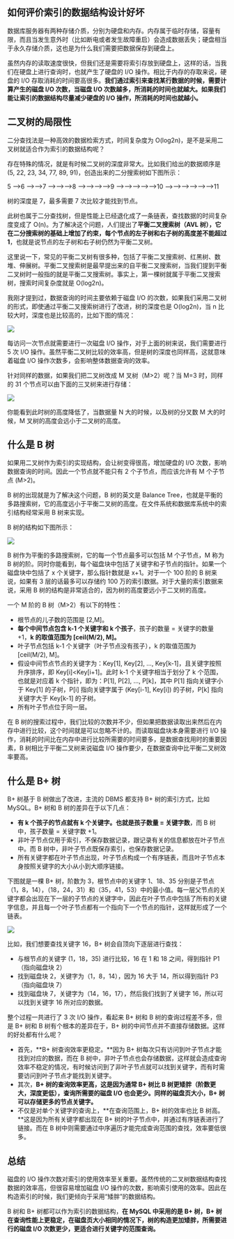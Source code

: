 ## 如何评价索引的数据结构设计好坏

数据库服务器有两种存储介质，分别为硬盘和内存。内存属于临时存储，容量有限，而且当发生意外时（比如断电或者发生故障重启）会造成数据丢失；硬盘相当于永久存储介质，这也是为什么我们需要把数据保存到硬盘上。

虽然内存的读取速度很快，但我们还是需要将索引存放到硬盘上，这样的话，当我们在硬盘上进行查询时，也就产生了硬盘的 I/O 操作。相比于内存的存取来说，硬盘的 I/O 存取消耗的时间要高很多。**我们通过索引来查找某行数据的时候，需要计算产生的磁盘 I/O 次数，当磁盘 I/O 次数越多，所消耗的时间也就越大。如果我们能让索引的数据结构尽量减少硬盘的 I/O 操作，所消耗的时间也就越小。**

## 二叉树的局限性

二分查找法是一种高效的数据检索方式，时间复杂度为 O(log2n)，是不是采用二叉树就适合作为索引的数据结构呢？

存在特殊的情况，就是有时候二叉树的深度非常大。比如我们给出的数据顺序是 (5, 22, 23, 34, 77, 89, 91)，创造出来的二分搜索树如下图所示：

5
-->6
-->-->7
-->-->-->8
-->-->-->-->9
-->-->-->-->-->10
-->-->-->-->-->-->11

树的深度是 7，最多需要 7 次比较才能找到节点。

此树也属于二分查找树，但是性能上已经退化成了一条链表，查找数据的时间复杂度变成了 O(n)。为了解决这个问题，人们提出了**平衡二叉搜索树（AVL 树），它在二分搜索树的基础上增加了约束，每个节点的左子树和右子树的高度差不能超过 1**，也就是说节点的左子树和右子树仍然为平衡二叉树。

这里说一下，常见的平衡二叉树有很多种，包括了平衡二叉搜索树、红黑树、数堆、伸展树。平衡二叉搜索树是最早提出来的自平衡二叉搜索树，当我们提到平衡二叉树时一般指的就是平衡二叉搜索树。事实上，第一棵树就属于平衡二叉搜索树，搜索时间复杂度就是 O(log2n)。

我刚才提到过，数据查询的时间主要依赖于磁盘 I/O 的次数，如果我们采用二叉树的形式，即使通过平衡二叉搜索树进行了改进，树的深度也是 O(log2n)，当 n 比较大时，深度也是比较高的，比如下图的情况：

![](D:\Work\TyporaNotes\note\Sql\Mysql\SQL必知必会\pict\24-1.png)

每访问一次节点就需要进行一次磁盘 I/O 操作，对于上面的树来说，我们需要进行 5 次 I/O 操作。虽然平衡二叉树比较的效率高，但是树的深度也同样高，这就意味着磁盘 I/O 操作次数多，会影响整体数据查询的效率。

针对同样的数据，如果我们把二叉树改成 M 叉树（M>2）呢？当 M=3 时，同样的 31 个节点可以由下面的三叉树来进行存储：

![](D:\Work\TyporaNotes\note\Sql\Mysql\SQL必知必会\pict\24-2.png)

你能看到此时树的高度降低了，当数据量 N 大的时候，以及树的分叉数 M 大的时候，M 叉树的高度会远小于二叉树的高度。

## 什么是 B 树

如果用二叉树作为索引的实现结构，会让树变得很高，增加硬盘的 I/O 次数，影响数据查询的时间。因此一个节点就不能只有 2 个子节点，而应该允许有 M 个子节点 (M>2)。

B 树的出现就是为了解决这个问题，B 树的英文是 Balance Tree，也就是平衡的多路搜索树，它的高度远小于平衡二叉树的高度。在文件系统和数据库系统中的索引结构经常采用 B 树来实现。

B 树的结构如下图所示：

![](D:\Work\TyporaNotes\note\Sql\Mysql\SQL必知必会\pict\24-3.png)

B 树作为平衡的多路搜索树，它的每一个节点最多可以包括 M 个子节点，M 称为 B 树的阶。同时你能看到，每个磁盘块中包括了关键字和子节点的指针。如果一个磁盘块中包括了 x 个关键字，那么指针数就是 x+1。对于一个 100 阶的 B 树来说，如果有 3 层的话最多可以存储约 100 万的索引数据。对于大量的索引数据来说，采用 B 树的结构是非常适合的，因为树的高度要远小于二叉树的高度。

一个 M 阶的 B 树（M>2）有以下的特性：

* 根节点的儿子数的范围是 [2,M]。
* **每个中间节点包含 k-1 个关键字和 k 个孩子**，孩子的数量 = 关键字的数量 +1，**k 的取值范围为 [ceil(M/2), M]。**
* 叶子节点包括 k-1 个关键字（叶子节点没有孩子），k 的取值范围为 [ceil(M/2), M]。
* 假设中间节点节点的关键字为：Key[1], Key[2], …, Key[k-1]，且关键字按照升序排序，即 Key[i]<Key[i+1]。此时 k-1 个关键字相当于划分了 k 个范围，也就是对应着 k 个指针，即为：P[1], P[2], …, P[k]，其中 P[1] 指向关键字小于 Key[1] 的子树，P[i] 指向关键字属于 (Key[i-1], Key[i]) 的子树，P[k] 指向关键字大于 Key[k-1] 的子树。
* 所有叶子节点位于同一层。

在 B 树的搜索过程中，我们比较的次数并不少，但如果把数据读取出来然后在内存中进行比较，这个时间就是可以忽略不计的。而读取磁盘块本身需要进行 I/O 操作，消耗的时间比在内存中进行比较所需要的时间要多，是数据查找用时的重要因素，B 树相比于平衡二叉树来说磁盘 I/O 操作要少，在数据查询中比平衡二叉树效率要高。

## 什么是 B+ 树

B+ 树基于 B 树做出了改进，主流的 DBMS 都支持 B+ 树的索引方式，比如 MySQL。B+ 树和 B 树的差异在于以下几点：

* **有 k 个孩子的节点就有 k 个关键字。也就是孩子数量 = 关键字数**，而 B 树中，孩子数量 = 关键字数 +1。
* 非叶子节点仅用于索引，不保存数据记录，跟记录有关的信息都放在叶子节点中。而 B 树中，非叶子节点既保存索引，也保存数据记录。
* 所有关键字都在叶子节点出现，叶子节点构成一个有序链表，而且叶子节点本身按照关键字的大小从小到大顺序链接。

下图就是一棵 B+ 树，阶数为 3，根节点中的关键字 1、18、35 分别是子节点（1，8，14），（18，24，31）和（35，41，53）中的最小值。每一层父节点的关键字都会出现在下一层的子节点的关键字中，因此在叶子节点中包括了所有的关键字信息，并且每一个叶子节点都有一个指向下一个节点的指针，这样就形成了一个链表。

![](D:\Work\TyporaNotes\note\Sql\Mysql\SQL必知必会\pict\24-4.png)

比如，我们想要查找关键字 16，B+ 树会自顶向下逐层进行查找：

* 与根节点的关键字 (1，18，35) 进行比较，16 在 1 和 18 之间，得到指针 P1（指向磁盘块 2）
* 找到磁盘块 2，关键字为（1，8，14），因为 16 大于 14，所以得到指针 P3（指向磁盘块 7）
* 找到磁盘块 7，关键字为（14，16，17），然后我们找到了关键字 16，所以可以找到关键字 16 所对应的数据。

整个过程一共进行了 3 次 I/O 操作，看起来 B+ 树和 B 树的查询过程差不多，但是 B+ 树和 B 树有个根本的差异在于，B+ 树的中间节点并不直接存储数据。这样的好处都有什么呢？

* 首先，**B+ 树查询效率更稳定。**因为 B+ 树每次只有访问到叶子节点才能找到对应的数据，而在 B 树中，非叶子节点也会存储数据，这样就会造成查询效率不稳定的情况，有时候访问到了非叶子节点就可以找到关键字，而有时需要访问到叶子节点才能找到关键字。
* 其次，**B+ 树的查询效率更高，这是因为通常 B+ 树比 B 树更矮胖（阶数更大，深度更低），查询所需要的磁盘 I/O 也会更少。同样的磁盘页大小，B+ 树可以存储更多的节点关键字。**
* 不仅是对单个关键字的查询上，**在查询范围上，B+ 树的效率也比 B 树高。**这是因为所有关键字都出现在 B+ 树的叶子节点中，并通过有序链表进行了链接。而在 B 树中则需要通过中序遍历才能完成查询范围的查找，效率要低很多。

## 总结

磁盘的 I/O 操作次数对索引的使用效率至关重要。虽然传统的二叉树数据结构查找数据的效率高，但很容易增加磁盘 I/O 操作的次数，影响索引使用的效率。因此在构造索引的时候，我们更倾向于采用“矮胖”的数据结构。

B 树和 B+ 树都可以作为索引的数据结构，**在 MySQL 中采用的是 B+ 树，B+ 树在查询性能上更稳定，在磁盘页大小相同的情况下，树的构造更加矮胖，所需要进行的磁盘 I/O 次数更少，更适合进行关键字的范围查询。**

